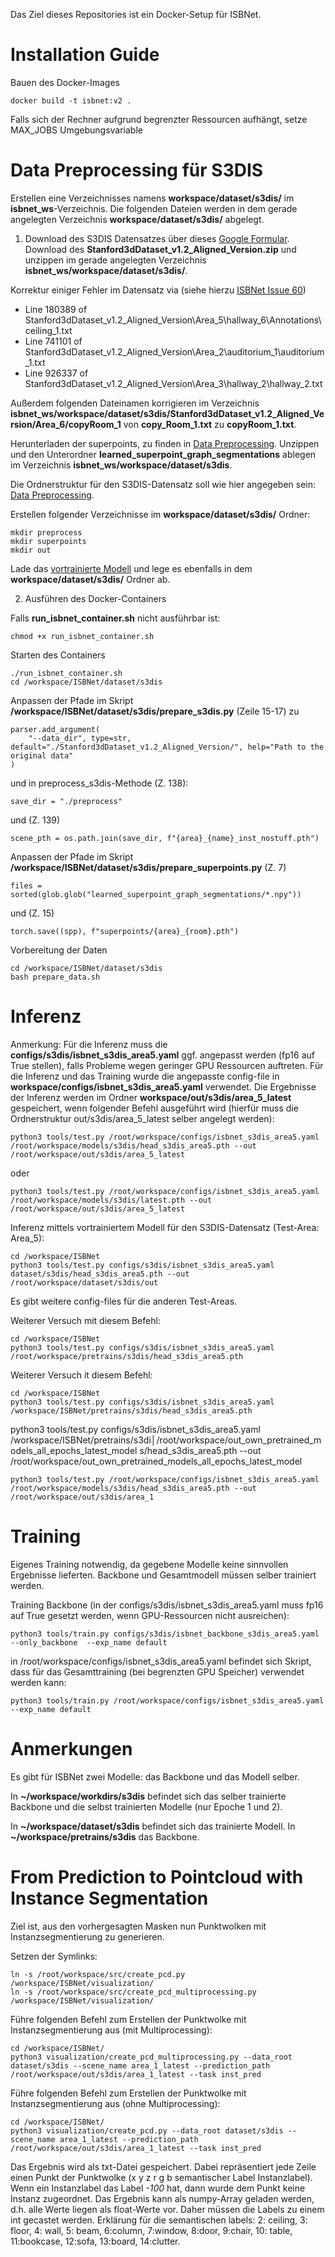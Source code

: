 Das Ziel dieses Repositories ist ein Docker-Setup für ISBNet.

# Installation Guide
Bauen des Docker-Images
```
docker build -t isbnet:v2 .
```

Falls sich der Rechner aufgrund begrenzter Ressourcen aufhängt, setze MAX_JOBS Umgebungsvariable

# Data Preprocessing für S3DIS
Erstellen eine Verzeichnisses namens **workspace/dataset/s3dis/** im **isbnet_ws**-Verzeichnis. 
Die folgenden Dateien werden in dem gerade angelegten Verzeichnis **workspace/dataset/s3dis/** abgelegt. 
1. Download des S3DIS Datensatzes über dieses [Google Formular](https://docs.google.com/forms/d/e/1FAIpQLScDimvNMCGhy_rmBA2gHfDu3naktRm6A8BPwAWWDv-Uhm6Shw/viewform?c=0&w=1).
Download des **Stanford3dDataset_v1.2_Aligned_Version.zip** und unzippen
im gerade angelegten Verzeichnis **isbnet_ws/workspace/dataset/s3dis/**.

Korrektur einiger Fehler im Datensatz via (siehe hierzu [ISBNet Issue 60](https://github.com/VinAIResearch/ISBNet/issues/60))
- Line 180389 of Stanford3dDataset_v1.2_Aligned_Version\Area_5\hallway_6\Annotations\ceiling_1.txt
- Line 741101 of Stanford3dDataset_v1.2_Aligned_Version\Area_2\auditorium_1\auditorium_1.txt
- Line 926337 of Stanford3dDataset_v1.2_Aligned_Version\Area_3\hallway_2\hallway_2.txt

Außerdem folgenden Dateinamen korrigieren im Verzeichnis 
**isbnet_ws/workspace/dataset/s3dis/Stanford3dDataset_v1.2_Aligned_Version/Area_6/copyRoom_1**
von **copy_Room_1.txt** zu **copyRoom_1.txt**.

Herunterladen der superpoints, zu finden in [Data Preprocessing](https://github.com/VinAIResearch/ISBNet/blob/master/dataset/README.md#s3dis-dataset).
Unzippen und den Unterordner **learned_superpoint_graph_segmentations** ablegen im Verzeichnis 
**isbnet_ws/workspace/dataset/s3dis**.


Die Ordnerstruktur für den S3DIS-Datensatz soll wie hier angegeben sein: 
[Data Preprocessing](https://github.com/VinAIResearch/ISBNet/blob/master/dataset/README.md#s3dis-dataset).

Erstellen folgender Verzeichnisse im **workspace/dataset/s3dis/** Ordner:
```
mkdir preprocess 
mkdir superpoints
mkdir out
```

Lade das [vortrainierte Modell](https://github.com/VinAIResearch/ISBNet/tree/master?tab=readme-ov-file#s3dis) und lege es 
ebenfalls in dem **workspace/dataset/s3dis/** Ordner ab. 


2. Ausführen des Docker-Containers

Falls **run_isbnet_container.sh** nicht ausführbar ist:
```
chmod +x run_isbnet_container.sh
```
Starten des Containers
```
./run_isbnet_container.sh
cd /workspace/ISBNet/dataset/s3dis
```

Anpassen der Pfade im Skript **/workspace/ISBNet/dataset/s3dis/prepare_s3dis.py** (Zeile 15-17)
zu
```
parser.add_argument(
    "--data_dir", type=str, default="./Stanford3dDataset_v1.2_Aligned_Version/", help="Path to the original data"
)
```

und in preprocess_s3dis-Methode (Z. 138):
``` 
save_dir = "./preprocess"
``` 
und (Z. 139)
``` 
scene_pth = os.path.join(save_dir, f"{area}_{name}_inst_nostuff.pth")
```  

Anpassen der Pfade im Skript **/workspace/ISBNet/dataset/s3dis/prepare_superpoints.py** (Z. 7)
```
files = sorted(glob.glob("learned_superpoint_graph_segmentations/*.npy"))
``` 
und (Z. 15) 
```
torch.save((spp), f"superpoints/{area}_{room}.pth")
```

Vorbereitung der Daten 
```
cd /workspace/ISBNet/dataset/s3dis
bash prepare_data.sh
```

# Inferenz
Anmerkung: Für die Inferenz muss die **configs/s3dis/isbnet_s3dis_area5.yaml** ggf. angepasst werden (fp16 auf True stellen), falls Probleme wegen geringer GPU Ressourcen auftreten. Für die Inferenz und das Training wurde die angepasste config-file in **workspace/configs/isbnet_s3dis_area5.yaml** verwendet. 
Die Ergebnisse der Inferenz werden im Ordner **workspace/out/s3dis/area_5_latest** gespeichert, wenn folgender Befehl ausgeführt wird (hierfür muss die Ordnerstruktur out/s3dis/area_5_latest selber angelegt werden): 

```
python3 tools/test.py /root/workspace/configs/isbnet_s3dis_area5.yaml /root/workspace/models/s3dis/head_s3dis_area5.pth --out /root/workspace/out/s3dis/area_5_latest
```  
oder 
```
python3 tools/test.py /root/workspace/configs/isbnet_s3dis_area5.yaml /root/workspace/models/s3dis/latest.pth --out /root/workspace/out/s3dis/area_5_latest
```  



Inferenz mittels vortrainiertem Modell für den S3DIS-Datensatz (Test-Area: Area_5):

```
cd /workspace/ISBNet
python3 tools/test.py configs/s3dis/isbnet_s3dis_area5.yaml dataset/s3dis/head_s3dis_area5.pth --out /root/workspace/dataset/s3dis/out
```

Es gibt weitere config-files für die anderen Test-Areas.

Weiterer Versuch mit diesem Befehl:
```
cd /workspace/ISBNet
python3 tools/test.py configs/s3dis/isbnet_s3dis_area5.yaml /root/workspace/pretrains/s3dis/head_s3dis_area5.pth
```

Weiterer Versuch it diesem Befehl:
```
cd /workspace/ISBNet
python3 tools/test.py configs/s3dis/isbnet_s3dis_area5.yaml /workspace/ISBNet/pretrains/s3dis/head_s3dis_area5.pth
```

python3 tools/test.py configs/s3dis/isbnet_s3dis_area5.yaml /workspace/ISBNet/pretrains/s3di│/root/workspace/out_own_pretrained_models_all_epochs_latest_model
s/head_s3dis_area5.pth --out /root/workspace/out_own_pretrained_models_all_epochs_latest_model 

```
python3 tools/test.py /root/workspace/configs/isbnet_s3dis_area5.yaml /root/workspace/models/s3dis/head_s3dis_area5.pth --out /root/workspace/out/s3dis/area_1
```

# Training
Eigenes Training notwendig, da gegebene Modelle keine sinnvollen Ergebnisse lieferten. Backbone und Gesamtmodell müssen selber trainiert werden. 

Training Backbone (in der configs/s3dis/isbnet_s3dis_area5.yaml muss fp16 auf True gesetzt werden, wenn GPU-Ressourcen nicht ausreichen):
```
python3 tools/train.py configs/s3dis/isbnet_backbone_s3dis_area5.yaml --only_backbone  --exp_name default
```

in /root/workspace/configs/isbnet_s3dis_area5.yaml befindet sich Skript, dass für das Gesamttraining (bei begrenzten GPU Speicher) verwendet werden kann:
```
python3 tools/train.py /root/workspace/configs/isbnet_s3dis_area5.yaml --exp_name default
``` 

# Anmerkungen
Es gibt für ISBNet zwei Modelle: das Backbone und das Modell selber.

In **~/workspace/workdirs/s3dis** befindet sich das selber trainierte Backbone und die selbst trainierten Modelle (nur Epoche 1 und 2).

In **~/workspace/dataset/s3dis** befindet sich das trainierte Modell. In **~/workspace/pretrains/s3dis** das Backbone. 

# From Prediction to Pointcloud with Instance Segmentation
Ziel ist, aus den vorhergesagten Masken nun Punktwolken mit Instanzsegmentierung zu generieren.

Setzen der Symlinks:
```
ln -s /root/workspace/src/create_pcd.py /workspace/ISBNet/visualization/
ln -s /root/workspace/src/create_pcd_multiprocessing.py /workspace/ISBNet/visualization/
```

Führe folgenden Befehl zum Erstellen der Punktwolke mit Instanzsegmentierung aus (mit Multiprocessing): 
```
cd /workspace/ISBNet/
python3 visualization/create_pcd_multiprocessing.py --data_root dataset/s3dis --scene_name area_1_latest --prediction_path /root/workspace/out/s3dis/area_1_latest --task inst_pred
``` 

Führe folgenden Befehl zum Erstellen der Punktwolke mit Instanzsegmentierung aus (ohne Multiprocessing): 
```
cd /workspace/ISBNet/
python3 visualization/create_pcd.py --data_root dataset/s3dis --scene_name area_1_latest --prediction_path /root/workspace/out/s3dis/area_1_latest --task inst_pred
``` 

Das Ergebnis wird als txt-Datei gespeichert. Dabei repräsentiert jede Zeile einen Punkt der Punktwolke (x y z r g b semantischer Label Instanzlabel). Wenn ein Instanzlabel das Label *-100* hat, dann wurde dem Punkt keine Instanz zugeordnet. Das Ergebnis kann als numpy-Array geladen werden, d.h. alle Werte liegen als float-Werte vor. Daher müssen die Labels zu einem int gecastet werden. Erklärung für die semantischen labels:  2: ceiling, 3: floor, 4: wall, 5: beam, 6:column, 7:window, 8:door, 9:chair, 10: table, 11:bookcase, 12:sofa, 13:board, 14:clutter.

